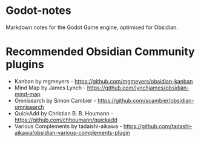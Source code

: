 # Godot-notes
Markdown notes for the Godot Game engine, optimised for Obsidian.

# Recommended Obsidian Community plugins

+ Kanban by mgmeyers - https://github.com/mgmeyers/obsidian-kanban
+ Mind Map by James Lynch - https://github.com/lynchjames/obsidian-mind-map
+ Omnisearch by Simon Cambier - https://github.com/scambier/obsidian-omnisearch
+ QuickAdd by Christian B. B. Houmann - https://github.com/chhoumann/quickadd
+ Various Complements by tadaishi-aikawa - https://github.com/tadashi-aikawa/obsidian-various-complements-plugin
